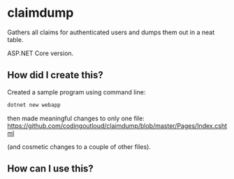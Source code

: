 # claimdump

Gathers all claims for authenticated users and dumps them out in a neat table.

ASP.NET Core version.

## How did I create this?

Created a sample program using command line:
```bash
dotnet new webapp
```
then made meaningful changes to only one file: 
https://github.com/codingoutloud/claimdump/blob/master/Pages/Index.cshtml

(and cosmetic changes to a couple of other files).

## How can I use this?

<add detail about how to demo it with Easy Auth>
